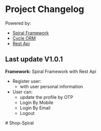 <!DOCTYPE html>
<html lang="en">
<head>
    <meta charset="UTF-8">
    <meta name="viewport" content="width=device-width, initial-scale=1.0">
</head>
<body>
    <div class="header">
        <h1>Project Changelog</h1>
        <p>Powered by:</p>
        <ul>
            <li><a href="https://spiral.dev" target="_blank">Spiral Framework</a></li>
            <li><a href="https://cycle-orm.dev" target="_blank">Cycle ORM</a></li>
            <li><a href="https://restfulapi.net/" target="_blank">Rest Api</a></li>
        </ul>
    </div>
    <div class="changelog">
        <div class="version" id="v1.0.1">
            <h2>Last update V1.0.1</h2>
            <p><strong>Framework:</strong> Spiral Framework with Rest Api</p>
            <ul class="features">
                <li>Register user:
                    <ul>
                        <li>with user personal information</li>
                    </ul>
                <li>User can:
                    <ul>
                        <li>update the profile by OTP</li>
                        <li>Login By Mobile</li>
                        <li>Login By Email</li>
                        <li>Logout</li>
                    </ul>
                </li>
            </ul>
        </div>
    </div>
</body>
</html>
# Shop-Spiral
